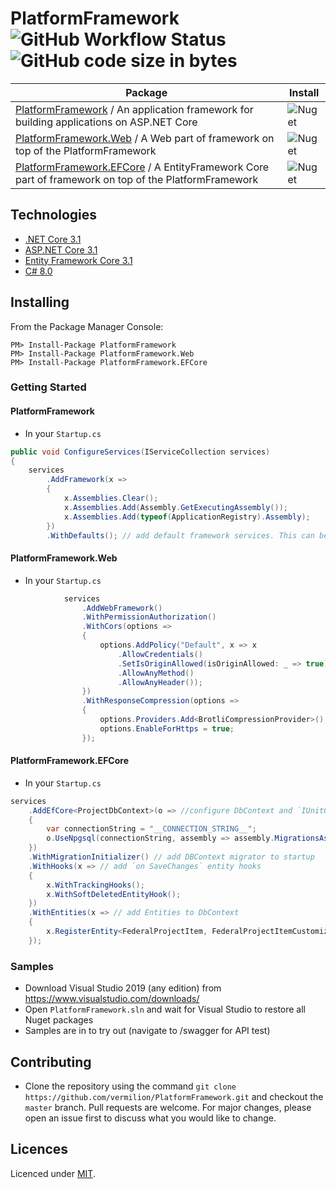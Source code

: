 # PlatformFramework ![GitHub Workflow Status](https://img.shields.io/github/workflow/status/vermilion/PlatformFramework/.NET%20Core?style=flat-square) ![GitHub code size in bytes](https://img.shields.io/github/languages/code-size/vermilion/PlatformFramework?style=flat-square)

| Package | Install |
| --- | --- |
| [PlatformFramework](https://www.nuget.org/packages/PlatformFramework) / An application framework for building applications on ASP.NET Core | ![Nuget](https://img.shields.io/nuget/v/PlatformFramework?logo=nuget&style=flat-square) |
| [PlatformFramework.Web](https://www.nuget.org/packages/PlatformFramework.Web) / A Web part of framework on top of the PlatformFramework | ![Nuget](https://img.shields.io/nuget/v/PlatformFramework.Web?logo=nuget&style=flat-square) |
| [PlatformFramework.EFCore](https://www.nuget.org/packages/PlatformFramework.EFCore) / A EntityFramework Core part of framework on top of the PlatformFramework | ![Nuget](https://img.shields.io/nuget/v/PlatformFramework.EFCore?logo=nuget&style=flat-square) |

## Technologies

* [.NET Core 3.1](https://dotnet.microsoft.com/download)
* [ASP.NET Core 3.1](https://docs.microsoft.com/en-us/aspnet/core)
* [Entity Framework Core 3.1](https://docs.microsoft.com/en-us/ef/core)
* [C# 8.0](https://docs.microsoft.com/en-us/dotnet/csharp)

## Installing

From the Package Manager Console:

    PM> Install-Package PlatformFramework
    PM> Install-Package PlatformFramework.Web
    PM> Install-Package PlatformFramework.EFCore

### Getting Started
#### PlatformFramework
- In your `Startup.cs`
```csharp
public void ConfigureServices(IServiceCollection services)
{
    services
        .AddFramework(x =>
        {
            x.Assemblies.Clear();
            x.Assemblies.Add(Assembly.GetExecutingAssembly());
            x.Assemblies.Add(typeof(ApplicationRegistry).Assembly);
        })
        .WithDefaults(); // add default framework services. This can be omitted and replaced by concrete extensions
```

#### PlatformFramework.Web
- In your `Startup.cs`
```csharp
            services
                .AddWebFramework()
                .WithPermissionAuthorization()
                .WithCors(options =>
                {
                    options.AddPolicy("Default", x => x
                        .AllowCredentials()
                        .SetIsOriginAllowed(isOriginAllowed: _ => true)
                        .AllowAnyMethod()
                        .AllowAnyHeader());
                })
                .WithResponseCompression(options =>
                {
                    options.Providers.Add<BrotliCompressionProvider>();
                    options.EnableForHttps = true;
                });
```

#### PlatformFramework.EFCore
- In your `Startup.cs`
```csharp
services
    .AddEfCore<ProjectDbContext>(o => //configure DbContext and `IUnitOfWork`
    {
        var connectionString = "__CONNECTION_STRING__";
        o.UseNpgsql(connectionString, assembly => assembly.MigrationsAssembly(Assembly.GetExecutingAssembly().FullName));
    })
    .WithMigrationInitializer() // add DBContext migrator to startup
    .WithHooks(x => // add `on SaveChanges` entity hooks 
    {
        x.WithTrackingHooks();
        x.WithSoftDeletedEntityHook();
    })
    .WithEntities(x => // add Entities to DbContext
    {
        x.RegisterEntity<FederalProjectItem, FederalProjectItemCustomizer>();
    });
```

### Samples

- Download Visual Studio 2019 (any edition) from https://www.visualstudio.com/downloads/
- Open `PlatformFramework.sln` and wait for Visual Studio to restore all Nuget packages
- Samples are in to try out (navigate to /swagger for API test)

## Contributing
- Clone the repository using the command `git clone https://github.com/vermilion/PlatformFramework.git` and checkout the `master` branch.
Pull requests are welcome. For major changes, please open an issue first to discuss what you would like to change.

## Licences

Licenced under [MIT](LICENSE).
